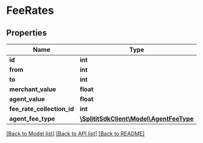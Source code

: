 # FeeRates

## Properties
Name | Type | Description | Notes
------------ | ------------- | ------------- | -------------
**id** | **int** |  | 
**from** | **int** |  | 
**to** | **int** |  | 
**merchant_value** | **float** |  | 
**agent_value** | **float** |  | 
**fee_rate_collection_id** | **int** |  | 
**agent_fee_type** | [**\SplititSdkClient\Model\AgentFeeType**](AgentFeeType.md) |  | 

[[Back to Model list]](../README.md#documentation-for-models) [[Back to API list]](../README.md#documentation-for-api-endpoints) [[Back to README]](../README.md)



